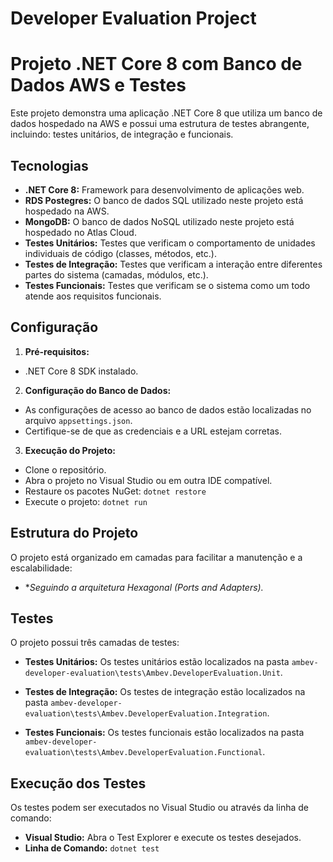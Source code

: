# Developer Evaluation Project

# Projeto .NET Core 8 com Banco de Dados AWS e Testes
Este projeto demonstra uma aplicação .NET Core 8 que utiliza um banco de dados hospedado na AWS e possui uma estrutura de testes abrangente, incluindo: testes unitários, de integração e funcionais.

## Tecnologias
* **.NET Core 8:** Framework para desenvolvimento de aplicações web.
* **RDS Postegres:** O banco de dados SQL utilizado neste projeto está hospedado na AWS.
* **MongoDB:** O banco de dados NoSQL utilizado neste projeto está hospedado no Atlas Cloud.
* **Testes Unitários:** Testes que verificam o comportamento de unidades individuais de código (classes, métodos, etc.).
* **Testes de Integração:** Testes que verificam a interação entre diferentes partes do sistema (camadas, módulos, etc.).
* **Testes Funcionais:** Testes que verificam se o sistema como um todo atende aos requisitos funcionais.

## Configuração
1. **Pré-requisitos:**
* .NET Core 8 SDK instalado.

2. **Configuração do Banco de Dados:**
* As configurações de acesso ao banco de dados estão localizadas no arquivo `appsettings.json`.
* Certifique-se de que as credenciais e a URL estejam corretas.

3. **Execução do Projeto:**
* Clone o repositório.
* Abra o projeto no Visual Studio ou em outra IDE compatível.
* Restaure os pacotes NuGet: `dotnet restore`
* Execute o projeto: `dotnet run`

## Estrutura do Projeto
O projeto está organizado em camadas para facilitar a manutenção e a escalabilidade:
* **Seguindo a arquitetura Hexagonal (Ports and Adapters).*

## Testes
O projeto possui três camadas de testes:
* **Testes Unitários:** 
Os testes unitários estão localizados na pasta `ambev-developer-evaluation\tests\Ambev.DeveloperEvaluation.Unit`.
* **Testes de Integração:** Os testes de integração estão localizados na pasta `ambev-developer-evaluation\tests\Ambev.DeveloperEvaluation.Integration`.

* **Testes Funcionais:** Os testes funcionais estão localizados na pasta `ambev-developer-evaluation\tests\Ambev.DeveloperEvaluation.Functional`.

## Execução dos Testes
Os testes podem ser executados no Visual Studio ou através da linha de comando:
* **Visual Studio:** Abra o Test Explorer e execute os testes desejados.
* **Linha de Comando:** `dotnet test`